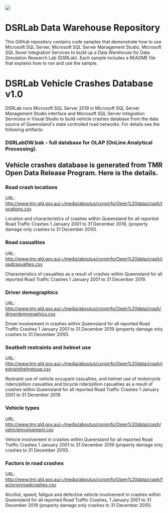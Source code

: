 ![](C:/Users/61470/Desktop/.png)

# DSRLab Data Warehouse Repository
This GitHub repository contains code samples that demonstrate how to use Microsoft SQL Server, Microsoft SQL Server Management Studio, Microsoft SQL Sever Integration Services to build up a Data Warehouse for Data Simulation Research Lab (DSRLab). Each sample includes a README file that explains how to run and use the sample.

# DSRLab Vehicle Crashes Database v1.0
DSRLab runs Microsoft SQL Server 2019 in Microsoft SQL Server Management Studio interface and Microsoft SQL Server Integration Servicess in Visual Studio to build vehicle crashes database from the data source of Queensland's state controlled road networks. For details see the following artifacts:

### DSRLabDW.bak - full database for OLAP (OnLine Analytical Processing).

## Vehicle crashes database is generated from TMR Open Data Release Program. Here is the details.

### Road crash locations
URL: http://www.tmr.qld.gov.au/~/media/aboutus/corpinfo/Open%20data/crash/locations.csv

Location and characteristics of crashes within Queensland for all reported Road Traffic Crashes 1 January 2001 to 31 December 2019, (property damage only crashes to 31 December 2010).

### Road casualties
URL: http://www.tmr.qld.gov.au/~/media/aboutus/corpinfo/Open%20data/crash/roadcasualties.csv

Characteristics of casualties as a result of crashes within Queensland for all reported Road Traffic Crashes 1 January 2001 to 31 December 2019.

### Driver demographics
URL: http://www.tmr.qld.gov.au/~/media/aboutus/corpinfo/Open%20data/crash/driverdemographics.csv

Driver involvement in crashes within Queensland for all reported Road Traffic Crashes 1 January 2001 to 31 December 2019 (property damage only crashes to 31 December 2010).

### Seatbelt restraints and helmet use
URL: http://www.tmr.qld.gov.au/~/media/aboutus/corpinfo/Open%20data/crash/restrainthelmetuse.csv

Restraint use of vehicle occupant casualties, and helmet use of motorcycle riders/pillion casualties and bicycle rider/pillion casualties as a result of crashes within Queensland for all reported Road Traffic Crashes 1 January 2001 to 31 December 2019.

### Vehicle types
URL: http://www.tmr.qld.gov.au/~/media/aboutus/corpinfo/Open%20data/crash/vehicleinvolvement.csv

Vehicle involvement in crashes within Queensland for all reported Road Traffic Crashes 1 January 2001 to 31 December 2019 (property damage only crashes to 31 December 2010).

### Factors in road crashes
URL: http://www.tmr.qld.gov.au/~/media/aboutus/corpinfo/Open%20data/crash/factorsinroadcrashes.csv

Alcohol, speed, fatigue and defective vehicle involvement in crashes within Queensland for all reported Road Traffic Crashes, 1 January 2001 to 31 December 2019 (property damage only crashes to 31 December 2010).

